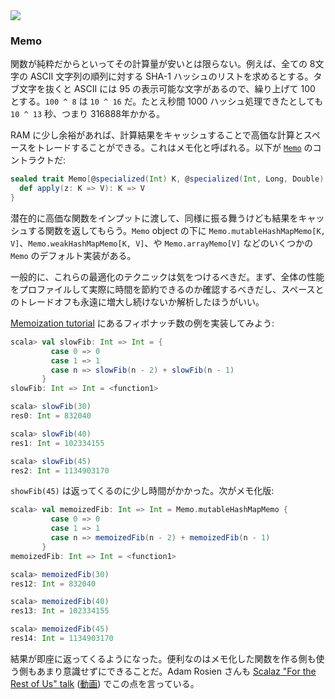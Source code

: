<div class="floatingimage">
<img src="http://eed3si9n.com/images/mementobw.jpg">
</div>


### Memo

関数が純粋だからといってその計算量が安いとは限らない。例えば、全ての 8文字の ASCII 文字列の順列に対する SHA-1 ハッシュのリストを求めるとする。タブ文字を抜くと ASCII には 95 の表示可能な文字があるので、繰り上げて 100 とする。`100 ^ 8` は `10 ^ 16` だ。たとえ秒間 1000 ハッシュ処理できたとしても `10 ^ 13` 秒、つまり 316888年かかる。

RAM に少し余裕があれば、計算結果をキャッシュすることで高価な計算とスペースをトレードすることができる。これはメモ化と呼ばれる。以下が [`Memo`]($scalazBaseUrl$/core/src/main/scala/scalaz/Memo.scala) のコントラクトだ:

```scala
sealed trait Memo[@specialized(Int) K, @specialized(Int, Long, Double) V] {
  def apply(z: K => V): K => V
}
```

潜在的に高価な関数をインプットに渡して、同様に振る舞うけども結果をキャッシュする関数を返してもらう。`Memo` object の下に `Memo.mutableHashMapMemo[K, V]`、`Memo.weakHashMapMemo[K, V]`、や `Memo.arrayMemo[V]` などのいくつかの `Memo` のデフォルト実装がある。

一般的に、これらの最適化のテクニックは気をつけるべきだ。まず、全体の性能をプロファイルして実際に時間を節約できるのか確認するべきだし、スペースとのトレードオフも永遠に増大し続けないか解析したほうがいい。

[Memoization tutorial](http://www.haskell.org/haskellwiki/Memoization) にあるフィボナッチ数の例を実装してみよう:

```scala
scala> val slowFib: Int => Int = {
         case 0 => 0
         case 1 => 1
         case n => slowFib(n - 2) + slowFib(n - 1)
       }
slowFib: Int => Int = <function1>

scala> slowFib(30)
res0: Int = 832040

scala> slowFib(40)
res1: Int = 102334155

scala> slowFib(45)
res2: Int = 1134903170
```

`showFib(45)` は返ってくるのに少し時間がかかった。次がメモ化版:

```scala
scala> val memoizedFib: Int => Int = Memo.mutableHashMapMemo {
         case 0 => 0
         case 1 => 1
         case n => memoizedFib(n - 2) + memoizedFib(n - 1)
       }
memoizedFib: Int => Int = <function1>

scala> memoizedFib(30)
res12: Int = 832040

scala> memoizedFib(40)
res13: Int = 102334155

scala> memoizedFib(45)
res14: Int = 1134903170
```

結果が即座に返ってくるようになった。便利なのはメモ化した関数を作る側も使う側もあまり意識せずにできることだ。Adam Rosien さんも [Scalaz "For the Rest of Us" talk](https://github.com/arosien/scalaz-base-talk-201208) ([動画](http://www.youtube.com/watch?v=kcfIH3GYXMI)) でこの点を言っている。
